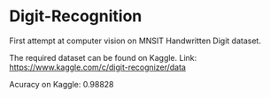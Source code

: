 # Digit-Recognition
First attempt at computer vision on MNSIT Handwritten Digit dataset.

The required dataset can be found on Kaggle.
Link: https://www.kaggle.com/c/digit-recognizer/data

Acuracy on Kaggle: 0.98828
